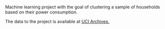 Machine learning project with the goal of clustering a sample of households based on their power consumption.

The data to the project is available at [UCI Archives.](https://archive.ics.uci.edu/ml/datasets/Individual+household+electric+power+consumption)